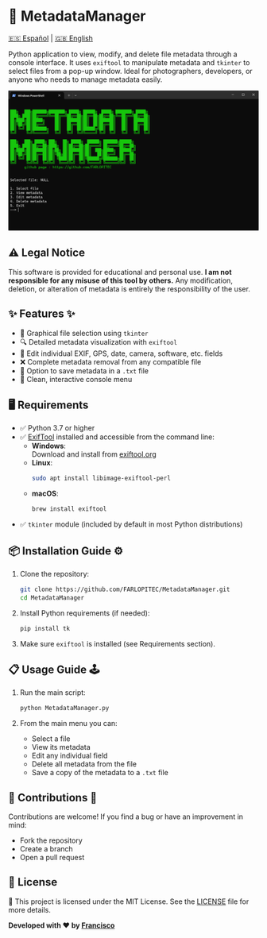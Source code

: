# 🧠 MetadataManager
[🇪🇸 Español](docs/README-ES.md) | [🇬🇧 English](README.md)

Python application to view, modify, and delete file metadata through a console interface. It uses `exiftool` to manipulate metadata and `tkinter` to select files from a pop-up window. Ideal for photographers, developers, or anyone who needs to manage metadata easily.

![](img/menu.png)

## ⚠️ Legal Notice

This software is provided for educational and personal use. **I am not responsible for any misuse of this tool by others.** Any modification, deletion, or alteration of metadata is entirely the responsibility of the user.

## ✨ Features ✨

- 📁 Graphical file selection using `tkinter`
- 🔍 Detailed metadata visualization with `exiftool`
- 📝 Edit individual EXIF, GPS, date, camera, software, etc. fields
- ❌ Complete metadata removal from any compatible file
- 💾 Option to save metadata in a `.txt` file
- 🎨 Clean, interactive console menu

## 🖥️ Requirements

- ✅ Python 3.7 or higher
- ✅ [ExifTool](https://exiftool.org/) installed and accessible from the command line:
	- **Windows**:  
	    Download and install from [exiftool.org](https://exiftool.org/)
	- **Linux**:  
	    ```bash
	    sudo apt install libimage-exiftool-perl
	    ```
	- **macOS**:  
	    ```bash
	    brew install exiftool
	    ```
- ✅ `tkinter` module (included by default in most Python distributions)



## 📦 Installation Guide ⚙️
1. Clone the repository:
   ```bash
   git clone https://github.com/FARLOPITEC/MetadataManager.git
   cd MetadataManager
   ```

2. Install Python requirements (if needed):
   ```bash
   pip install tk
   ```

3. Make sure `exiftool` is installed (see Requirements section).



## 📋 Usage Guide 🕹️

1. Run the main script:
   ```bash
   python MetadataManager.py
   ```

2. From the main menu you can:
   - Select a file
   - View its metadata
   - Edit any individual field
   - Delete all metadata from the file
   - Save a copy of the metadata to a `.txt` file



## 🤝 Contributions 🤝

Contributions are welcome! If you find a bug or have an improvement in mind:
- Fork the repository
- Create a branch
- Open a pull request

## 📜 License

📄 This project is licensed under the MIT License. See the [LICENSE](LICENSE) file for more details.

**Developed with ❤️ by [Francisco](https://github.com/FranciscoFdez05)**
